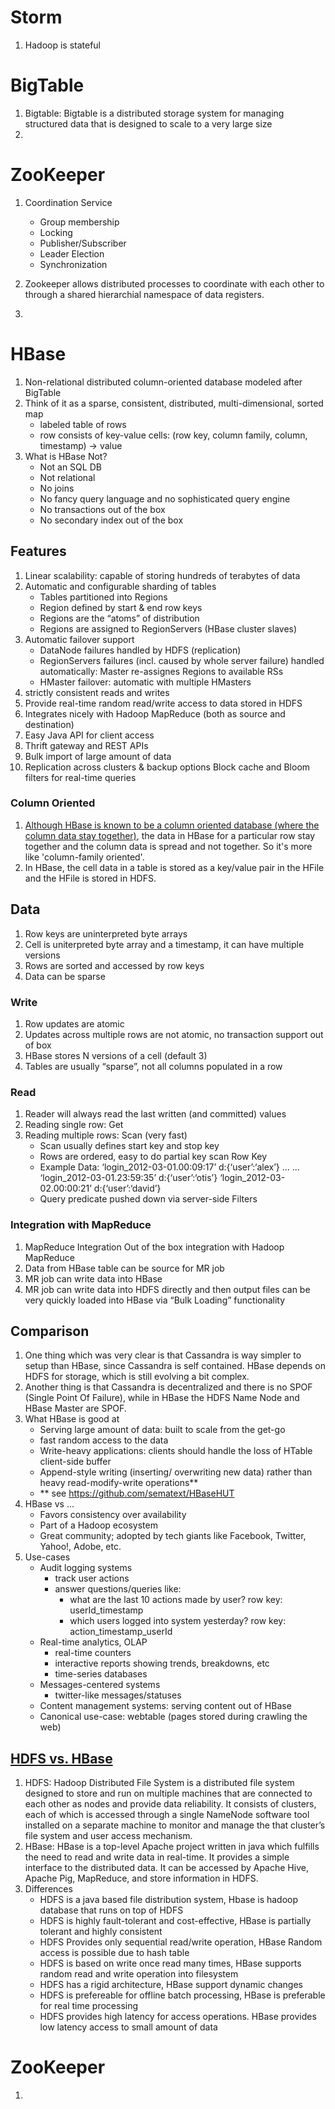 # Storm
1. Hadoop is stateful


# BigTable
1. Bigtable: Bigtable is a distributed storage system for managing structured data that is designed to scale to a very large size
2. 

# ZooKeeper
1. Coordination Service
   * Group membership
   * Locking
   * Publisher/Subscriber
   * Leader Election
   * Synchronization

1. Zookeeper allows distributed processes to coordinate with each other to through a shared hierarchial namespace of data registers.
2. 

# HBase
1. Non-relational distributed column-oriented database modeled after BigTable
2. Think of it as a sparse, consistent, distributed, multi-dimensional, sorted map
   * labeled table of rows
   * row consists of key-value cells: (row key, column family, column, timestamp) -> value
1. What is HBase Not?
   * Not an SQL DB
   * Not relational
   * No joins
   * No fancy query language and no sophisticated query engine
   * No transactions out of the box
   * No secondary index out of the box
## Features
1. Linear scalability: capable of storing hundreds of terabytes of data
2. Automatic and configurable sharding of tables
   * Tables partitioned into Regions 
   * Region defined by start & end row keys 
   * Regions are the “atoms” of distribution 
   * Regions are assigned to RegionServers (HBase cluster slaves)
4. Automatic failover support
   * DataNode failures handled by HDFS (replication)
   * RegionServers failures (incl. caused by whole server failure) handled automatically: Master re-assignes Regions to available RSs 
   * HMaster failover: automatic with multiple HMasters
6. strictly consistent reads and writes
7. Provide real-time random read/write access to data stored in HDFS
8. Integrates nicely with Hadoop MapReduce (both as source and destination) 
9. Easy Java API for client access 
10. Thrift gateway and REST APIs 
11. Bulk import of large amount of data 
12. Replication across clusters & backup options Block cache and Bloom filters for real-time queries

### Column Oriented
1. [Although HBase is known to be a column oriented database (where the column data stay together)](http://www.thecloudavenue.com/2012/01/is-hbase-really-column-oriented.html), the data in HBase for a particular row stay together and the column data is spread and not together. So it's more like 'column-family oriented'.
2. In HBase, the cell data in a table is stored as a key/value pair in the HFile and the HFile is stored in HDFS.
## Data
1. Row keys are uninterpreted byte arrays
2. Cell is uniterpreted byte array and a timestamp, it can have multiple versions
3. Rows are sorted and accessed by row keys
4. Data can be sparse
### Write
1. Row updates are atomic
2. Updates across multiple rows are not atomic, no transaction support out of box
3. HBase stores N versions of a cell (default 3) 
4. Tables are usually “sparse”, not all columns populated in a row

### Read
1. Reader will always read the last written (and committed) values 
2. Reading single row: Get 
3. Reading multiple rows: Scan (very fast) 
   * Scan usually defines start key and stop key 
   * Rows are ordered, easy to do partial key scan Row Key 
   * Example Data: ‘login_2012-03-01.00:09:17’ d:{‘user’:‘alex’} ... ... ‘login_2012-03-01.23:59:35’ d:{‘user’:‘otis’} ‘login_2012-03-02.00:00:21’ d:{‘user’:‘david’} 
   * Query predicate pushed down via server-side Filters
### Integration with MapReduce
1. MapReduce Integration Out of the box integration with Hadoop MapReduce
2. Data from HBase table can be source for MR job 
3. MR job can write data into HBase 
4. MR job can write data into HDFS directly and then output files can be very quickly loaded into HBase via “Bulk Loading” functionality


## Comparison
1. One thing which was very clear is that Cassandra is way simpler to setup than HBase, since Cassandra is self contained. HBase depends on HDFS for storage, which is still evolving a bit complex. 
2. Another thing is that Cassandra is decentralized and there is no SPOF (Single Point Of Failure), while in HBase the HDFS Name Node and HBase Master are SPOF.
3. What HBase is good at
   * Serving large amount of data: built to scale from the get-go 
   * fast random access to the data 
   * Write-heavy applications: clients should handle the loss of HTable client-side buffer
   * Append-style writing (inserting/ overwriting new data) rather than heavy read-modify-write operations** 
   * ** see https://github.com/sematext/HBaseHUT
1. HBase vs ... 
   * Favors consistency over availability 
   * Part of a Hadoop ecosystem 
   * Great community; adopted by tech giants like Facebook, Twitter, Yahoo!, Adobe, etc.
1. Use-cases 
   * Audit logging systems 
      * track user actions 
      * answer questions/queries like: 
         * what are the last 10 actions made by user? row key: userId_timestamp 
         * which users logged into system yesterday? row key: action_timestamp_userId
   * Real-time analytics, OLAP 
      * real-time counters 
      * interactive reports showing trends, breakdowns, etc 
      * time-series databases
   * Messages-centered systems 
      * twitter-like messages/statuses 
   * Content management systems: serving content out of HBase 
   * Canonical use-case: webtable (pages stored during crawling the web)
## [HDFS vs. HBase](https://www.geeksforgeeks.org/difference-between-hdfs-and-hbase/)
1. HDFS: Hadoop Distributed File System is a distributed file system designed to store and run on multiple machines that are connected to each other as nodes and provide data reliability. It consists of clusters, each of which is accessed through a single NameNode software tool installed on a separate machine to monitor and manage the that cluster’s file system and user access mechanism.
2. HBase: HBase is a top-level Apache project written in java which fulfills the need to read and write data in real-time. It provides a simple interface to the distributed data. It can be accessed by Apache Hive, Apache Pig, MapReduce, and store information in HDFS.
3. Differences
   * HDFS is a java based file distribution system,	Hbase is hadoop database that runs on top of HDFS
   * HDFS is highly fault-tolerant and cost-effective,	HBase is partially tolerant and highly consistent
   * HDFS Provides only sequential read/write operation,	HBase Random access is possible due to hash table
   * HDFS is based on write once read many times,	HBase supports random read and write operation into filesystem
   * HDFS has a rigid architecture,	HBase support dynamic changes
   * HDFS is prefereable for offline batch processing,	HBase is preferable for real time processing
   * HDFS provides high latency for access operations.	HBase provides low latency access to small amount of data


# ZooKeeper
1. 
